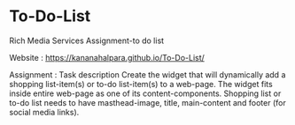 # To-Do-List



Rich Media Services Assignment-to do list

Website : https://kananahalpara.github.io/To-Do-List/

Assignment : Task description Create the widget that will dynamically add a shopping list-item(s) or to-do list-item(s) to a web-page. The widget fits inside entire web-page as one of its content-components. Shopping list or to-do list needs to have masthead-image, title, main-content and footer (for social media links).
